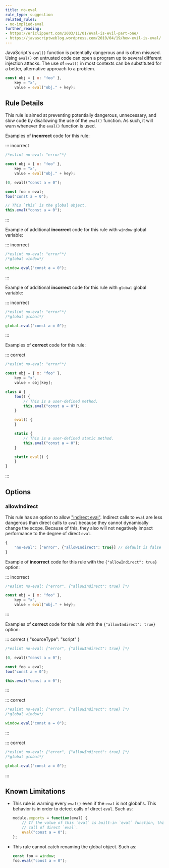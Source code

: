 ```yaml
---
title: no-eval
rule_type: suggestion
related_rules:
- no-implied-eval
further_reading:
- https://ericlippert.com/2003/11/01/eval-is-evil-part-one/
- https://javascriptweblog.wordpress.com/2010/04/19/how-evil-is-eval/
---
```



JavaScript's `eval()` function is potentially dangerous and is often misused. Using `eval()` on untrusted code can open a program up to several different injection attacks. The use of `eval()` in most contexts can be substituted for a better, alternative approach to a problem.

```js
const obj = { x: "foo" },
    key = "x",
    value = eval("obj." + key);
```

## Rule Details

This rule is aimed at preventing potentially dangerous, unnecessary, and slow code by disallowing the use of the `eval()` function. As such, it will warn whenever the `eval()` function is used.

Examples of **incorrect** code for this rule:

::: incorrect

```js
/*eslint no-eval: "error"*/

const obj = { x: "foo" },
    key = "x",
    value = eval("obj." + key);

(0, eval)("const a = 0");

const foo = eval;
foo("const a = 0");

// This `this` is the global object.
this.eval("const a = 0");
```

:::

Example of additional **incorrect** code for this rule with `window` global variable:

::: incorrect

```js
/*eslint no-eval: "error"*/
/*global window*/

window.eval("const a = 0");
```

:::

Example of additional **incorrect** code for this rule with `global` global variable:

::: incorrect

```js
/*eslint no-eval: "error"*/
/*global global*/

global.eval("const a = 0");
```

:::

Examples of **correct** code for this rule:

::: correct

```js
/*eslint no-eval: "error"*/

const obj = { x: "foo" },
    key = "x",
    value = obj[key];

class A {
    foo() {
        // This is a user-defined method.
        this.eval("const a = 0");
    }

    eval() {
    }

    static {
        // This is a user-defined static method.
        this.eval("const a = 0");
    }

    static eval() {
    }
}
```

:::

## Options

### allowIndirect

This rule has an option to allow ["indirect eval"](https://developer.mozilla.org/en-US/docs/Web/JavaScript/Reference/Global_Objects/eval#direct_and_indirect_eval).
Indirect calls to `eval` are less dangerous than direct calls to `eval` because they cannot dynamically change the scope. Because of this, they also will not negatively impact performance to the degree of direct `eval`.

```js
{
    "no-eval": ["error", {"allowIndirect": true}] // default is false
}
```

Example of **incorrect** code for this rule with the `{"allowIndirect": true}` option:

::: incorrect

```js
/*eslint no-eval: ["error", {"allowIndirect": true} ]*/

const obj = { x: "foo" },
    key = "x",
    value = eval("obj." + key);
```

:::

Examples of **correct** code for this rule with the `{"allowIndirect": true}` option:

::: correct { "sourceType": "script" }

```js
/*eslint no-eval: ["error", {"allowIndirect": true} ]*/

(0, eval)("const a = 0");

const foo = eval;
foo("const a = 0");

this.eval("const a = 0");
```

:::

::: correct

```js
/*eslint no-eval: ["error", {"allowIndirect": true} ]*/
/*global window*/

window.eval("const a = 0");
```

:::

::: correct

```js
/*eslint no-eval: ["error", {"allowIndirect": true} ]*/
/*global global*/

global.eval("const a = 0");
```

:::

## Known Limitations

* This rule is warning every `eval()` even if the `eval` is not global's.
  This behavior is in order to detect calls of direct `eval`. Such as:

  ```js
  module.exports = function(eval) {
      // If the value of this `eval` is built-in `eval` function, this is a
      // call of direct `eval`.
      eval("const a = 0");
  };
  ```

* This rule cannot catch renaming the global object. Such as:

  ```js
  const foo = window;
  foo.eval("const a = 0");
  ```
